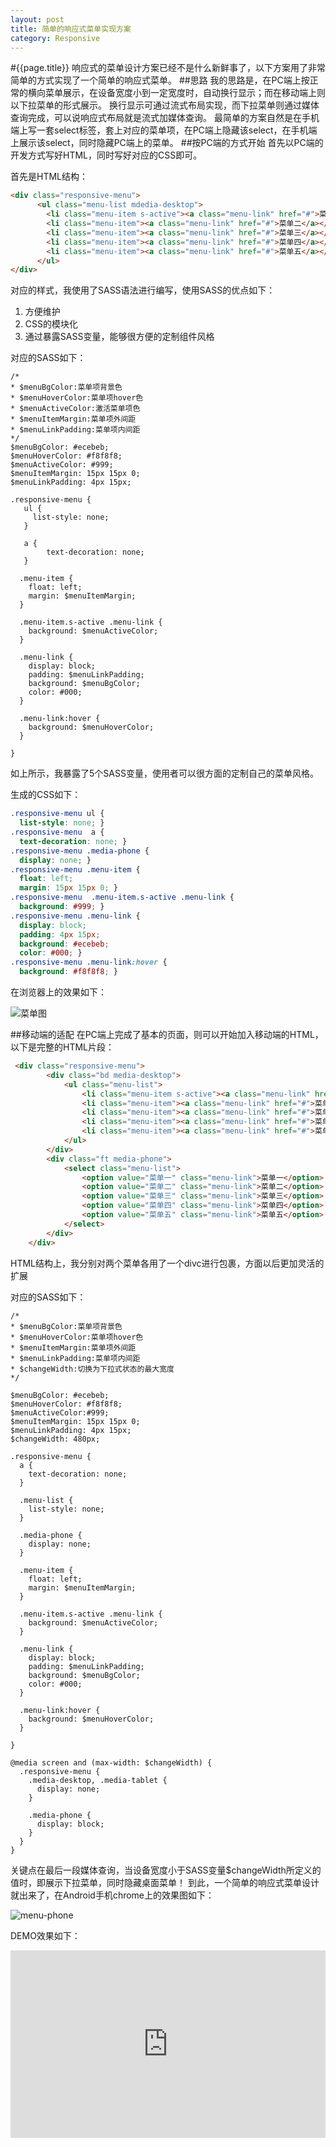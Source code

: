 ```yaml
---
layout: post
title: 简单的响应式菜单实现方案
category: Responsive
---
```

#{{page.title}}
响应式的菜单设计方案已经不是什么新鲜事了，以下方案用了非常简单的方式实现了一个简单的响应式菜单。
##思路
我的思路是，在PC端上按正常的横向菜单展示，在设备宽度小到一定宽度时，自动换行显示；而在移动端上则以下拉菜单的形式展示。
换行显示可通过流式布局实现，而下拉菜单则通过媒体查询完成，可以说响应式布局就是流式加媒体查询。
最简单的方案自然是在手机端上写一套select标签，套上对应的菜单项，在PC端上隐藏该select，在手机端上展示该select，同时隐藏PC端上的菜单。
##按PC端的方式开始
首先以PC端的开发方式写好HTML，同时写好对应的CSS即可。

首先是HTML结构：

```html
<div class="responsive-menu">
      <ul class="menu-list mdedia-desktop">
        <li class="menu-item s-active"><a class="menu-link" href="#">菜单一</a></li>
        <li class="menu-item"><a class="menu-link" href="#">菜单二</a></li>
        <li class="menu-item"><a class="menu-link" href="#">菜单三</a></li>
        <li class="menu-item"><a class="menu-link" href="#">菜单四</a></li>
        <li class="menu-item"><a class="menu-link" href="#">菜单五</a></li>
      </ul>
</div>
```
对应的样式，我使用了SASS语法进行编写，使用SASS的优点如下：
1. 方便维护
2. CSS的模块化
3. 通过暴露SASS变量，能够很方便的定制组件风格

对应的SASS如下：

```
/*
* $menuBgColor:菜单项背景色
* $menuHoverColor:菜单项hover色
* $menuActiveColor:激活菜单项色
* $menuItemMargin:菜单项外间距
* $menuLinkPadding:菜单项内间距
*/
$menuBgColor: #ecebeb;
$menuHoverColor: #f8f8f8;
$menuActiveColor: #999;
$menuItemMargin: 15px 15px 0;
$menuLinkPadding: 4px 15px;

.responsive-menu {
   ul {
     list-style: none;
   }

   a {
        text-decoration: none;
   }

  .menu-item {
    float: left;
    margin: $menuItemMargin;
  }

  .menu-item.s-active .menu-link {
    background: $menuActiveColor;
  }

  .menu-link {
    display: block;
    padding: $menuLinkPadding;
    background: $menuBgColor;
    color: #000;
  }

  .menu-link:hover {
    background: $menuHoverColor;
  }

}
```
如上所示，我暴露了5个SASS变量，使用者可以很方面的定制自己的菜单风格。

生成的CSS如下：

```css
.responsive-menu ul {
  list-style: none; }
.responsive-menu  a {
  text-decoration: none; }
.responsive-menu .media-phone {
  display: none; }
.responsive-menu .menu-item {
  float: left;
  margin: 15px 15px 0; }
.responsive-menu  .menu-item.s-active .menu-link {
  background: #999; }
.responsive-menu .menu-link {
  display: block;
  padding: 4px 15px;
  background: #ecebeb;
  color: #000; }
.responsive-menu .menu-link:hover {
  background: #f8f8f8; }
```
在浏览器上的效果如下：

![菜单图](/img/menu.jpg)

##移动端的适配
在PC端上完成了基本的页面，则可以开始加入移动端的HTML，以下是完整的HTML片段：

```html
 <div class="responsive-menu">
        <div class="bd media-desktop">
            <ul class="menu-list">
                <li class="menu-item s-active"><a class="menu-link" href="#">菜单一</a></li>
                <li class="menu-item"><a class="menu-link" href="#">菜单二</a></li>
                <li class="menu-item"><a class="menu-link" href="#">菜单三</a></li>
                <li class="menu-item"><a class="menu-link" href="#">菜单四</a></li>
                <li class="menu-item"><a class="menu-link" href="#">菜单五</a></li>
            </ul>
        </div>
        <div class="ft media-phone">
            <select class="menu-list">
                <option value="菜单一" class="menu-link">菜单一</option>
                <option value="菜单二" class="menu-link">菜单二</option>
                <option value="菜单三" class="menu-link">菜单三</option>
                <option value="菜单四" class="menu-link">菜单四</option>
                <option value="菜单五" class="menu-link">菜单五</option>
            </select>
        </div>
    </div>
```
HTML结构上，我分别对两个菜单各用了一个divc进行包裹，方面以后更加灵活的扩展

对应的SASS如下：
```
/*
* $menuBgColor:菜单项背景色
* $menuHoverColor:菜单项hover色
* $menuItemMargin:菜单项外间距
* $menuLinkPadding:菜单项内间距
* $changeWidth:切换为下拉式状态的最大宽度
*/

$menuBgColor: #ecebeb;
$menuHoverColor: #f8f8f8;
$menuActiveColor:#999;
$menuItemMargin: 15px 15px 0;
$menuLinkPadding: 4px 15px;
$changeWidth: 480px;

.responsive-menu {
  a {
    text-decoration: none;
  }

  .menu-list {
    list-style: none;
  }

  .media-phone {
    display: none;
  }

  .menu-item {
    float: left;
    margin: $menuItemMargin;
  }

  .menu-item.s-active .menu-link {
    background: $menuActiveColor;
  }

  .menu-link {
    display: block;
    padding: $menuLinkPadding;
    background: $menuBgColor;
    color: #000;
  }

  .menu-link:hover {
    background: $menuHoverColor;
  }

}

@media screen and (max-width: $changeWidth) {
  .responsive-menu {
    .media-desktop, .media-tablet {
      display: none;
    }

    .media-phone {
      display: block;
    }
  }
}
```

关键点在最后一段媒体查询，当设备宽度小于SASS变量$changeWidth所定义的值时，即展示下拉菜单，同时隐藏桌面菜单！
到此，一个简单的响应式菜单设计就出来了，在Android手机chrome上的效果图如下：

![menu-phone](/img/menu-phone.png)

DEMO效果如下：
<iframe style="width: 100%; height: 300px" src="http://sandbox.runjs.cn/show/0ogiglnv" allowfullscreen="allowfullscreen" frameborder="0"></iframe>





